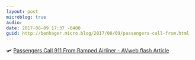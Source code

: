 ```yaml
---
layout: post
microblog: true
audio: 
date: 2017-08-09 17:37 -0400
guid: http://benhager.micro.blog/2017/08/09/passengers-call-from.html
---
```

🛩 [Passengers Call 911 From Ramped Airliner - AVweb flash Article](https://www.avweb.com/avwebflash/news/Passengers-Call-911-From-Ramped-Airliner-229464-1.html)
